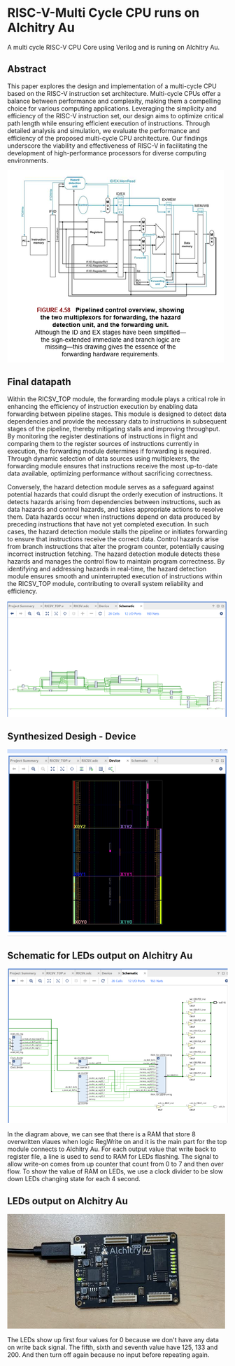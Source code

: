 # RISC-V-Multi Cycle CPU runs on Alchitry Au
A multi cycle RISC-V CPU Core using Verilog and is runing on Alchitry Au.

## Abstract
This paper explores the design and implementation of a multi-cycle CPU based on the RISC-V instruction set architecture. Multi-cycle CPUs offer a balance between performance and complexity, making them a compelling choice for various computing applications. Leveraging the simplicity and efficiency of the RISC-V instruction set, our design aims to optimize critical path length while ensuring efficient execution of instructions. Through detailed analysis and simulation, we evaluate the performance and efficiency of the proposed multi-cycle CPU architecture. Our findings underscore the viability and effectiveness of RISC-V in facilitating the development of high-performance processors for diverse computing environments.

![image](https://raw.githubusercontent.com/vanngo411/MultiCycle_CPU_RISCV/main/Block%20Diagram.png)

## Final datapath

Within the RICSV_TOP module, the forwarding module plays a critical role in enhancing the efficiency of instruction execution by enabling data forwarding between pipeline stages. This module is designed to detect data dependencies and provide the necessary data to instructions in subsequent stages of the pipeline, thereby mitigating stalls and improving throughput. By monitoring the register destinations of instructions in flight and comparing them to the register sources of instructions currently in execution, the forwarding module determines if forwarding is required. Through dynamic selection of data sources using multiplexers, the forwarding module ensures that instructions receive the most up-to-date data available, optimizing performance without sacrificing correctness.

Conversely, the hazard detection module serves as a safeguard against potential hazards that could disrupt the orderly execution of instructions. It detects hazards arising from dependencies between instructions, such as data hazards and control hazards, and takes appropriate actions to resolve them. Data hazards occur when instructions depend on data produced by preceding instructions that have not yet completed execution. In such cases, the hazard detection module stalls the pipeline or initiates forwarding to ensure that instructions receive the correct data. Control hazards arise from branch instructions that alter the program counter, potentially causing incorrect instruction fetching. The hazard detection module detects these hazards and manages the control flow to maintain program correctness. By identifying and addressing hazards in real-time, the hazard detection module ensures smooth and uninterrupted execution of instructions within the RICSV_TOP module, contributing to overall system reliability and efficiency.

![image](https://github.com/vanngo411/MultiCycle_CPU_RISCV/blob/main/DataAndControlPath.png)

## Synthesized Desigh - Device
![image](https://github.com/vanngo411/RISC_V-CPU-for-Lab3/blob/main/Device.png)

## Schematic for LEDs output on Alchitry Au
![image](https://github.com/vanngo411/RISC_V-CPU-for-Lab3/blob/main/LEDs_Showing.png)

In the diagram above, we can see that there is a RAM that store 8 overwritten vlaues when logic RegWrite on and it is the main part for the top module connects to Alchitry Au. For each output value that write back to register file, a line is used to send to RAM for LEDs flashing. The signal to allow write-on comes from up counter that count from 0 to 7 and then over flow. To show the value of RAM on LEDs, we use a clock divider to be slow down LEDs changing state for each 4 second. 

## LEDs output on Alchitry Au
![image](https://github.com/vanngo411/RISC_V-CPU-for-Lab3/blob/main/Alchitry_Au.png)

The LEDs show up first four values for 0 because we don't have any data on write back signal. The fifth, sixth and seventh value have 125, 133 and 200. And then turn off again because no input before repeating again.
